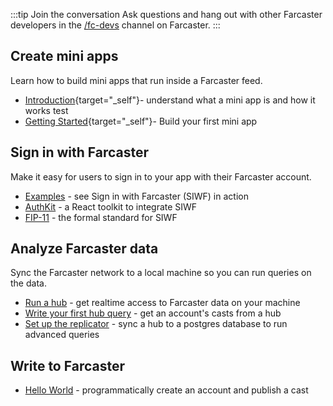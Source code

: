 :::tip Join the conversation
Ask questions and hang out with other Farcaster developers in the [/fc-devs](https://warpcast.com/~/channel/fc-devs) channel on Farcaster.
:::

## Create mini apps

Learn how to build mini apps that run inside a Farcaster feed.

- [Introduction](https://miniapps.farcaster.xyz/){target="_self"}- understand what a mini app is and how it works test
- [Getting Started](https://miniapps.farcaster.xyz/docs/getting-started){target="_self"}- Build your first mini app

## Sign in with Farcaster

Make it easy for users to sign in to your app with their Farcaster account.

- [Examples](/auth-kit/examples.md) - see Sign in with Farcaster (SIWF) in action
- [AuthKit](/auth-kit/installation.md) - a React toolkit to integrate SIWF
- [FIP-11](https://github.com/farcasterxyz/protocol/discussions/110) - the formal standard for SIWF

## Analyze Farcaster data

Sync the Farcaster network to a local machine so you can run queries on the data.

- [Run a hub](/hubble/install.md) - get realtime access to Farcaster data on your machine
- [Write your first hub query](./guides/querying/fetch-casts.md) - get an account's casts from a hub
- [Set up the replicator](./guides/apps/replicate.md) - sync a hub to a postgres database to run advanced queries

## Write to Farcaster

- [Hello World](/developers/guides/basics/hello-world) - programmatically create an account and publish a cast
